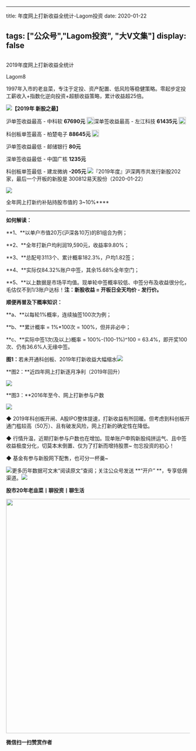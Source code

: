 
---
title:   年度网上打新收益全统计-Lagom投资
date: 2020-01-22

tags: ["公众号","Lagom投资", "大V文集"]
display: false
---


## 



2019年度网上打新收益全统计




Lagom8




1997年入市的老韭菜，专注于定投、资产配置、低风险等稳健策略。零起步定投工薪收入+指数化逆向投资+超额收益策略，累计收益超25倍。


<img src="https://mmbiz.qpic.cn/mmbiz_png/ZB4WjgjLjJW3KtDibicU3BB1HNQ9lDS2M5oGRnchkNPRzYsc0Ua6CIu7rZH3vAficcBEPYHU9ZTPqkic1sicT8CaxQQ/640?wx_fmt=png" data-type="png" data-ratio="0.05776173285198556" data-w="554"/>**【2019年 新股之最】**

沪单签收益最高 - 中科软 **67690元**&nbsp;<img src="https://res.wx.qq.com/mpres/htmledition/images/icon/common/emotion_panel/smiley/smiley_2.png" data-ratio="1" data-w="20" style="display:inline-block;width:20px;vertical-align:text-bottom;"/>深单签收益最高 - 左江科技&nbsp;**61435元**&nbsp;<img src="https://res.wx.qq.com/mpres/htmledition/images/icon/common/emotion_panel/smiley/smiley_2.png" data-ratio="1" data-w="20" style="text-align: center;white-space: normal;display: inline-block;width: 20px;vertical-align: text-bottom;"/>

科创板单签最高&nbsp;- 柏楚电子 **88645元&nbsp;**<img src="https://res.wx.qq.com/mpres/htmledition/images/icon/common/emotion_panel/smiley/smiley_2.png" data-ratio="1" data-w="20" style="text-align: center;white-space: normal;display: inline-block;width: 20px;vertical-align: text-bottom;"/>&nbsp;

沪单签收益最低 - 邮储银行 **80元**

深单签收益最低 - 中国广核&nbsp;**1235元**

科创板单签最低&nbsp;- 建龙微纳 **-205元&nbsp;**<img src="https://mmbiz.qpic.cn/mmbiz_png/ZB4WjgjLjJW3KtDibicU3BB1HNQ9lDS2M5oGRnchkNPRzYsc0Ua6CIu7rZH3vAficcBEPYHU9ZTPqkic1sicT8CaxQQ/640?wx_fmt=png" data-type="png" data-ratio="0.05776173285198556" data-w="554"/>『2019年度』沪深两市共发行新股202家，最后一个开板的新股是 300812易天股份（2020-01-22）

<img class="rich_pages js_insertlocalimg" data-ratio="0.5467836257309941" data-s="300,640" src="https://mmbiz.qpic.cn/mmbiz_png/ZB4WjgjLjJVpKjRSicdyywU8Prc1OvRyj6xJ3TQyZaSBW6RneXODBfBxWD4qHqhANicYH2GsDw60ufeh2IgicekWA/640?wx_fmt=png" data-type="png" data-w="684" style=""/>

全年网上打新约补贴持股市值的&nbsp;3~10%****

****

**如何解读：**

**1、**以单户市值20万(沪深各10万)的B1组合为例；

**2、**全年打新户均利润19,590元，收益率9.80%；

**3、**总配号3113个、累计概率182.3%，户均1.82签；

**4、**实际仅84.32%账户中签，其余15.68%全年空门；

**5、**以上数据是市场平均值。现单轮中签概率较低、中签分布及收益很分化，毛估仅不到1/3账户达标！**注：**新股收益 = 开板日全天均价 -&nbsp;发行价。**<strong style="white-space: normal;">**</strong>

**顺便再普及下概率知识：**

**a、**以每轮1%概率，连续抽签100次为例；

**b、**累计概率 = 1%*100次 = 100%，但并非必中；

**c、**实际中签1次(及以上)概率 = 100%-(100-1%)^100 = 63.4%，即开奖100次、仍有36.6%人无缘中签。

**<strong style="white-space: normal;"><strong style="white-space: normal;"><strong style="white-space: normal;">图1：**</strong></strong></strong>若未开通科创板、2019年打新收益大幅缩水<img class="rich_pages js_insertlocalimg" data-ratio="0.5467836257309941" data-s="300,640" src="https://mmbiz.qpic.cn/mmbiz_png/ZB4WjgjLjJVpKjRSicdyywU8Prc1OvRyjwibCsiayzW6DnjjrG7eytD5w9oWibt8aYJ1gA2Iq0y3t0TXJwUG06mPZA/640?wx_fmt=png" data-type="png" data-w="684" style="text-align: center;"/>

**图2：**近四年网上打新逐月净利（2019年回升）

<img class="rich_pages js_insertlocalimg" data-ratio="0.7767145135566188" data-s="300,640" src="https://mmbiz.qpic.cn/mmbiz_png/ZB4WjgjLjJVpKjRSicdyywU8Prc1OvRyjnevkn6Zu30icbWtQA5y6uicsQ7o5KIyoyZee8BbicqibZPibTnZicOibNfbBA/640?wx_fmt=png" data-type="png" data-w="627" style=""/>

**图3：**2016年至今、网上打新参与户数

<img class="rich_pages js_insertlocalimg" data-ratio="0.37884615384615383" data-s="300,640" src="https://mmbiz.qpic.cn/mmbiz_png/ZB4WjgjLjJVpKjRSicdyywU8Prc1OvRyjrmOOyZnqaNN3hlz8URHkaDYHDRWmFiatfTx05oicwTCEmx19R5CPPDUw/640?wx_fmt=png" data-type="png" data-w="520" style=""/>



◆ 2019年科创板开闸、A股IPO整体提速，打新收益有所回暖。但考虑到科创板开通门槛较高（50万）、且有破发风险，网上打新的确定性在降低。

◆ 行情升温，近期打新参与户数也在增加。现单账户申购新股纯拼运气、且中签收益极度分化，切莫本末倒置、仅为了打新而增持股票~ 勿忘投资的初心！

◆ 基金有参与新股网下配售，也可分一杯羹~

<img src="https://mmbiz.qpic.cn/mmbiz_png/ZB4WjgjLjJUCGp3QLY1K9LAnRJsFBY90M1ricNBIic93GXQ5WpjgJ0DZPWibPCT48fboOfa7Qvia6MewkeGm8WgZCA/640?wx_fmt=png" data-type="png" data-ratio="0.4725897920604915" data-w="529"/>更多历年数据可文末“阅读原文”查阅；关注公众号发送 **“开户” **，专享低佣渠道。<img src="https://mmbiz.qpic.cn/mmbiz_png/ZB4WjgjLjJW3KtDibicU3BB1HNQ9lDS2M5oGRnchkNPRzYsc0Ua6CIu7rZH3vAficcBEPYHU9ZTPqkic1sicT8CaxQQ/640?wx_fmt=png" data-type="png" data-ratio="0.05776173285198556" data-w="554"/>

**股市20年老韭菜丨聊投资丨聊生活**

<img data-copyright="0" data-ratio="0.390625" data-s="300,640" data-type="png" data-w="640" src="https://mmbiz.qpic.cn/mmbiz_png/ZB4WjgjLjJW3KtDibicU3BB1HNQ9lDS2M5AHEoeiaz0dQ4NfIRjBMuXvyJn8dXWm7ftklb0xqheiaMia0zbkyMJiaKzA/640?wx_fmt=png" style="box-sizing: border-box !important;overflow-wrap: break-word !important;visibility: visible !important;width: 640px !important;"/>


**微信扫一扫赞赏作者**















